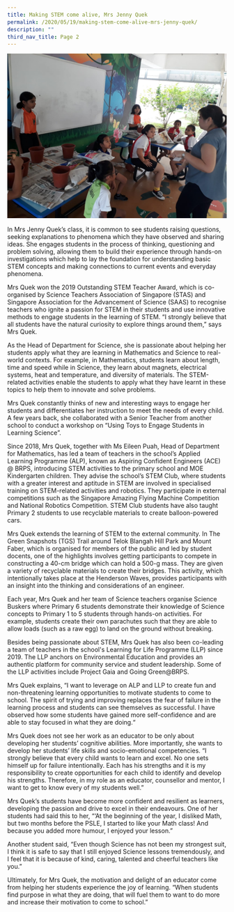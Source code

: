 ```yaml
---
title: Making STEM come alive, Mrs Jenny Quek
permalink: /2020/05/19/making-stem-come-alive-mrs-jenny-quek/
description: ""
third_nav_title: Page 2
---
```

<img src="/images/IMG-20200316-WA0006.jpeg">
<p>In Mrs Jenny Quek&rsquo;s class, it is common to see students raising questions, seeking explanations to phenomena which they have observed and sharing ideas. She engages students in the process of thinking, questioning and problem solving, allowing them to build their experience through hands-on investigations which help to lay the foundation for understanding basic STEM concepts and making connections to current events and everyday phenomena.</p>
<p>Mrs Quek won the 2019 Outstanding STEM Teacher Award, which is co-organised by Science Teachers Association of Singapore (STAS) and Singapore Association for the Advancement of Science (SAAS) to recognise teachers who ignite a passion for STEM in their students and use innovative methods to engage students in the learning of STEM.&nbsp;&ldquo;I strongly believe that all students have the natural curiosity to explore things around them,&rdquo; says Mrs Quek.</p>
<p>As the Head of Department for Science, she is passionate about helping her students apply what they are learning in Mathematics and Science to real-world contexts. For example, in Mathematics, students learn about length, time and speed while in Science, they learn about magnets, electrical systems, heat and temperature, and diversity of materials. The STEM-related activities enable the students to apply what they have learnt in these topics to help them to innovate and solve problems.</p>
<p>Mrs Quek constantly thinks of new and interesting ways to engage her students and differentiates her instruction to meet the needs of every child. A few years back, she collaborated with a Senior Teacher from another school to conduct a workshop on &ldquo;Using Toys to Engage Students in Learning Science&rdquo;.</p>
<p>Since 2018, Mrs Quek, together with Ms Eileen Puah, Head of Department for Mathematics, has led a team of teachers in the school&rsquo;s Applied Learning Programme (ALP), known as Aspiring Confident Engineers (ACE) @ BRPS, introducing STEM activities to the primary school and MOE Kindergarten children. They advise the school&rsquo;s STEM Club, where students with a greater interest and aptitude in STEM are involved in specialised training on STEM-related activities and robotics. They participate in external competitions such as the Singapore Amazing Flying Machine Competition and National Robotics Competition. STEM Club students have also taught Primary 2 students to use recyclable materials to create balloon-powered cars.</p>
<p>Mrs Quek extends the learning of STEM to the external community. In The Green Snapshots (TGS) Trail around Telok Blangah Hill Park and Mount Faber, which is organised for members of the public and led by student docents, one of the highlights involves getting participants to compete in constructing a 40-cm bridge which can hold a 500-g mass. They are given a variety of recyclable materials to create their bridges. This activity, which intentionally takes place at the Henderson Waves, provides participants with an insight into the thinking and considerations of an engineer.</p>
<p>Each year, Mrs Quek and her team of Science teachers organise Science Buskers where Primary 6 students demonstrate their knowledge of Science concepts to Primary 1 to 5 students through hands-on activities. For example, students create their own parachutes such that they are able to allow loads (such as a raw egg) to land on the ground without breaking.</p>
<p>Besides being passionate about STEM, Mrs Quek has also been co-leading a team of teachers in the school's Learning for Life Programme (LLP) since 2019. The LLP anchors on Environmental Education and provides an authentic platform for community service and student leadership. Some of the LLP activities include Project Gaia and Going Green@BRPS.</p>
<p>Mrs Quek explains, &ldquo;I want to leverage on ALP and LLP to create fun and non-threatening learning opportunities to motivate students to come to school. The spirit of trying and improving replaces the fear of failure in the learning process and students can see themselves as successful. I have observed how some students have gained more self-confidence and are able to stay focused in what they are doing.&ldquo;</p>
<p>Mrs Quek does not see her work as an educator to be only about developing her students&rsquo; cognitive abilities. More importantly, she wants to develop her students&rsquo; life skills and socio-emotional competencies. &ldquo;I strongly believe that every child wants to learn and excel. No one sets himself up for failure intentionally. Each has his strengths and it is my responsibility to create opportunities for each child to identify and develop his strengths. Therefore, in my role as an educator, counsellor and mentor, I want to get to know every of my students well.&rdquo;</p>
<p>Mrs Quek&rsquo;s students have become more confident and resilient as learners, developing the passion and drive to excel in their endeavours. One of her students had said this to her, &ldquo;&lsquo;At the beginning of the year, I disliked Math, but two months before the PSLE, I started to like your Math class! And because you added more humour, I enjoyed your lesson.&rdquo;</p>
<p>Another student said, &ldquo;Even though Science has not been my strongest suit, I think it is safe to say that I still enjoyed Science lessons tremendously, and I feel that it is because of kind, caring, talented and cheerful teachers like you.&rdquo;</p>
<p>Ultimately, for Mrs Quek, the motivation and delight of an educator come from helping her students experience the joy of learning. &ldquo;When students find purpose in what they are doing, that will fuel them to want to do more and increase their motivation to come to school.&rdquo;</p>